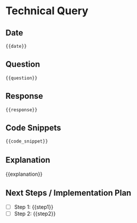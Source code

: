 # Technical Query

## Date
`{{date}}`

## Question
```
{{question}}
```

## Response
```
{{response}}
```

## Code Snippets
```python
{{code_snippet}}
```

## Explanation
{{explanation}}

## Next Steps / Implementation Plan
- [ ] Step 1: {{step1}}
- [ ] Step 2: {{step2}}
